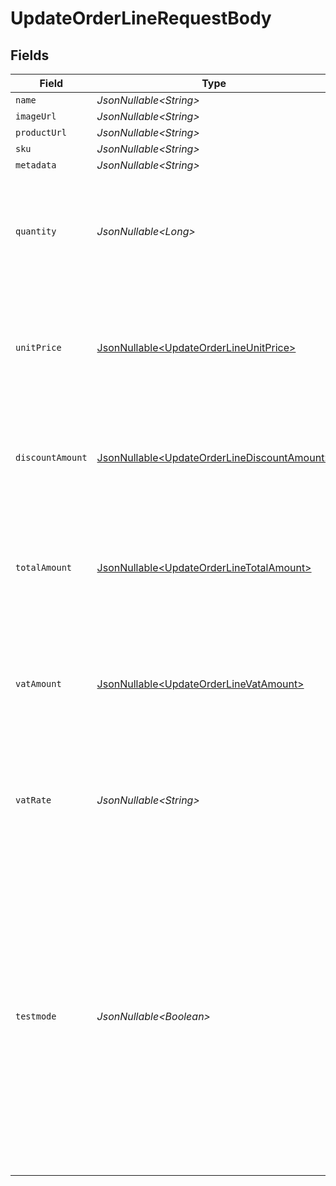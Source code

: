 # UpdateOrderLineRequestBody


## Fields

| Field                                                                                                                                                                                                                                                                                                | Type                                                                                                                                                                                                                                                                                                 | Required                                                                                                                                                                                                                                                                                             | Description                                                                                                                                                                                                                                                                                          |
| ---------------------------------------------------------------------------------------------------------------------------------------------------------------------------------------------------------------------------------------------------------------------------------------------------- | ---------------------------------------------------------------------------------------------------------------------------------------------------------------------------------------------------------------------------------------------------------------------------------------------------- | ---------------------------------------------------------------------------------------------------------------------------------------------------------------------------------------------------------------------------------------------------------------------------------------------------- | ---------------------------------------------------------------------------------------------------------------------------------------------------------------------------------------------------------------------------------------------------------------------------------------------------- |
| `name`                                                                                                                                                                                                                                                                                               | *JsonNullable\<String>*                                                                                                                                                                                                                                                                              | :heavy_minus_sign:                                                                                                                                                                                                                                                                                   | N/A                                                                                                                                                                                                                                                                                                  |
| `imageUrl`                                                                                                                                                                                                                                                                                           | *JsonNullable\<String>*                                                                                                                                                                                                                                                                              | :heavy_minus_sign:                                                                                                                                                                                                                                                                                   | N/A                                                                                                                                                                                                                                                                                                  |
| `productUrl`                                                                                                                                                                                                                                                                                         | *JsonNullable\<String>*                                                                                                                                                                                                                                                                              | :heavy_minus_sign:                                                                                                                                                                                                                                                                                   | N/A                                                                                                                                                                                                                                                                                                  |
| `sku`                                                                                                                                                                                                                                                                                                | *JsonNullable\<String>*                                                                                                                                                                                                                                                                              | :heavy_minus_sign:                                                                                                                                                                                                                                                                                   | N/A                                                                                                                                                                                                                                                                                                  |
| `metadata`                                                                                                                                                                                                                                                                                           | *JsonNullable\<String>*                                                                                                                                                                                                                                                                              | :heavy_minus_sign:                                                                                                                                                                                                                                                                                   | N/A                                                                                                                                                                                                                                                                                                  |
| `quantity`                                                                                                                                                                                                                                                                                           | *JsonNullable\<Long>*                                                                                                                                                                                                                                                                                | :heavy_minus_sign:                                                                                                                                                                                                                                                                                   | Required when a `unitPrice`, `discountAmount`, `totalAmount`, `vatAmount`, or `vatRate` is also provided<br/>in the same request.                                                                                                                                                                    |
| `unitPrice`                                                                                                                                                                                                                                                                                          | [JsonNullable\<UpdateOrderLineUnitPrice>](../../models/operations/UpdateOrderLineUnitPrice.md)                                                                                                                                                                                                       | :heavy_minus_sign:                                                                                                                                                                                                                                                                                   | Required when a `quantity`, `discountAmount`, `totalAmount`, `vatAmount`, or `vatRate` is also provided<br/>in the same request.                                                                                                                                                                     |
| `discountAmount`                                                                                                                                                                                                                                                                                     | [JsonNullable\<UpdateOrderLineDiscountAmount>](../../models/operations/UpdateOrderLineDiscountAmount.md)                                                                                                                                                                                             | :heavy_minus_sign:                                                                                                                                                                                                                                                                                   | In v2 endpoints, monetary amounts are represented as objects with a `currency` and `value` field.                                                                                                                                                                                                    |
| `totalAmount`                                                                                                                                                                                                                                                                                        | [JsonNullable\<UpdateOrderLineTotalAmount>](../../models/operations/UpdateOrderLineTotalAmount.md)                                                                                                                                                                                                   | :heavy_minus_sign:                                                                                                                                                                                                                                                                                   | Required when a `quantity`, `unitPrice`, `discountAmount`, `vatAmount`, or `vatRate` is also provided<br/>in the same request.                                                                                                                                                                       |
| `vatAmount`                                                                                                                                                                                                                                                                                          | [JsonNullable\<UpdateOrderLineVatAmount>](../../models/operations/UpdateOrderLineVatAmount.md)                                                                                                                                                                                                       | :heavy_minus_sign:                                                                                                                                                                                                                                                                                   | Required when a `quantity`, `unitPrice`, `discountAmount`, `totalAmount`, or `vatRate` is also provided<br/>in the same request.                                                                                                                                                                     |
| `vatRate`                                                                                                                                                                                                                                                                                            | *JsonNullable\<String>*                                                                                                                                                                                                                                                                              | :heavy_minus_sign:                                                                                                                                                                                                                                                                                   | Required when a `quantity`, `unitPrice`, `discountAmount`, `totalAmount`, or `vatAmount` is also<br/>provided in the same request.                                                                                                                                                                   |
| `testmode`                                                                                                                                                                                                                                                                                           | *JsonNullable\<Boolean>*                                                                                                                                                                                                                                                                             | :heavy_minus_sign:                                                                                                                                                                                                                                                                                   | Most API credentials are specifically created for either live mode or test mode. For organization-level credentials<br/>such as OAuth access tokens, you can enable test mode by setting `testmode` to `true`.<br/><br/>Test entities cannot be retrieved when the endpoint is set to live mode, and vice versa. |